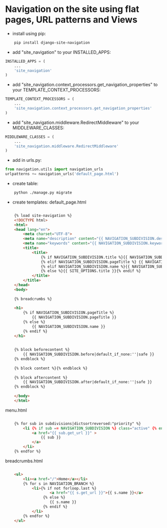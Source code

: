 # Navigation on the site using flat pages, URL patterns and Views

* install using pip:

```bash
	pip install django-site-navigation
```


* add "site_navigation" to your INSTALLED_APPS:

```python
INSTALLED_APPS = (
    ...
    'site_navigation'
)
```


* add "site_navigation.context_processors.get_navigation_properties" to your TEMPLATE_CONTEXT_PROCESSORS:

```python
TEMPLATE_CONTEXT_PROCESSORS = (
    ...
    'site_navigation.context_processors.get_navigation_properties'
)
```

* add "site_navigation.middleware.RedirectMiddleware" to your MIDDLEWARE_CLASSES:

```python
MIDDLEWARE_CLASSES = (
    ...
    'site_navigation.middleware.RedirectMiddleware'
)
```

* add in urls.py:

```python
from navigation.utils import navigation_urls
urlpatterns += navigation_urls('default_page.html')
```

* create table:

```bash
	python ./manage.py migrate
```


* create templates:
default_page.html


```html

    {% load site-navigation %}
    <!DOCTYPE html>
    <html>
    <head lang="en">
        <meta charset="UTF-8">
        <meta name="description" content="{{ NAVIGATION_SUBDIVISION.description|default_if_none:'' }}">
        <meta name="keywords" content="{{ NAVIGATION_SUBDIVISION.keywords|default_if_none:'' }}">
        <title>
            <title>
                {% if NAVIGATION_SUBDIVISION.title %}{{ NAVIGATION_SUBDIVISION.title }}
                {% elif NAVIGATION_SUBDIVISION.pageTitle %} {{ NAVIGATION_SUBDIVISION.pageTitle }}
                {% elif NAVIGATION_SUBDIVISION.name %}{{ NAVIGATION_SUBDIVISION.name }}
                {% else %}{{ SITE_OPTIONS.title }}{% endif %}
            </title>
        </title>
    </head>
    <body>
    
    {% breadcrumbs %}
    
    <h1>
        {% if NAVIGATION_SUBDIVISION.pageTitle %}
            {{ NAVIGATION_SUBDIVISION.pageTitle }}
        {% else %}
            {{ NAVIGATION_SUBDIVISION.name }}
        {% endif %}
    </h1>
    
    
    {% block beforecontent %}
        {{ NAVIGATION_SUBDIVISION.before|default_if_none:''|safe }}
    {% endblock %}
    
    {% block content %}{% endblock %}
    
    {% block aftercontent %}
        {{ NAVIGATION_SUBDIVISION.after|default_if_none:''|safe }}
    {% endblock %}
    
    </body>
    </html>

```

menu.html

```html

    {% for sub in subdivisions|dictsortreversed:"priority" %}
        <li {% if sub == NAVIGATION_SUBDIVISION %} class="active" {% endif %}>
            <a href="{{ sub.get_url }}" >
                {{ sub }}
            </a>
        </li>
    {% endfor %}

```

breadcrumbs.html

```html

    <ul>
        <li><a href="/">Home</a></li>
        {% for s in NAVIGATION_BRANCH %}
            <li>{% if not forloop.last %}
                    <a href="{{ s.get_url }}">{{ s.name }}</a>
                 {% else %}
                    {{ s.name }}
                 {% endif %}
            </li>
        {% endfor %}
    </ul>

```

